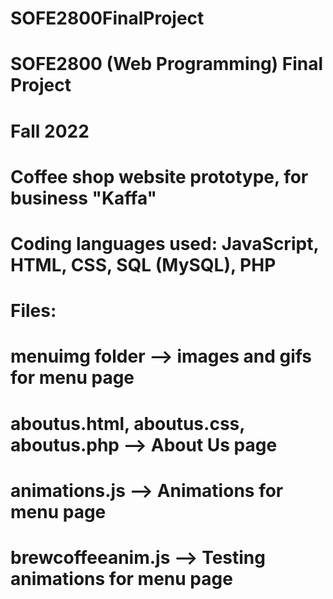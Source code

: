 # SOFE2800FinalProject
# SOFE2800 (Web Programming) Final Project
# Fall 2022
# Coffee shop website prototype, for business "Kaffa"
# Coding languages used: JavaScript, HTML, CSS, SQL (MySQL), PHP
# Files:
# menuimg folder --> images and gifs for menu page
# aboutus.html, aboutus.css, aboutus.php --> About Us page
# animations.js --> Animations for menu page
# brewcoffeeanim.js --> Testing animations for menu page